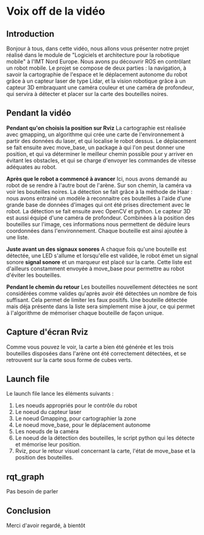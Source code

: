 Voix off de la vidéo
====================

Introduction
------------

Bonjour à tous, dans cette vidéo, nous allons vous présenter notre projet réalisé dans le module de "Logiciels et architecture pour la robotique mobile" à l'IMT Nord Europe. Nous avons pu découvrir ROS en contrôlant un robot mobile. Le projet se compose de deux parties : la navigation, à savoir la cartographie de l'espace et le déplacement autonome du robot grâce à un capteur laser de type Lidar, et la vision robotique grâce à un capteur 3D embraquant une caméra couleur et une caméra de profondeur, qui servira à détecter et placer sur la carte des bouteilles noires.

Pendant la vidéo
----------------

**Pendant qu'on choisis la position sur Rviz** La cartographie est réalisée avec gmapping, un algorithme qui crée une carte de l'environnement à partir des données du laser, et qui localise le robot dessus. Le déplacement se fait ensuite avec move_base, un package à qui l'on peut donner une position, et qui va déterminer le meilleur chemin possible pour y arriver en évitant les obstacles, et qui se charge d'envoyer les commandes de vitesse adéquates au robot.

**Après que le robot a commencé à avancer** Ici, nous avons demandé au robot de se rendre à l'autre bout de l'arène. Sur son chemin, la caméra va voir les bouteilles noires. La détection se fait grâce à la méthode de Haar : nous avons entrainé un modèle à reconnaitre ces bouteilles à l'aide d'une grande base de données d'images qui ont été prises directement avec le robot. La détection se fait ensuite avec OpenCV et python. Le capteur 3D est aussi équipé d'une caméra de profondeur. Combinées à la position des bouteilles sur l'image, ces informations nous permettent de déduire leurs coordonnées dans l'environnement. Chaque bouteille est ainsi ajoutée à une liste.

**Juste avant un des signaux sonores** A chaque fois qu'une bouteille est détectée, une LED s'allume et lorsqu'elle est validée, le robot émet un signal sonore **signal sonore** et un marqueur est placé sur la carte. Cette liste est d'ailleurs constamment envoyée à move_base pour permettre au robot d'éviter les bouteilles.

**Pendant le chemin du retour** Les bouteilles nouvellement détectées ne sont considérées comme valides qu'après avoir été détectées un nombre de fois suffisant. Cela permet de limiter les faux positifs. Une bouteille détectée mais déja présente dans la liste sera simplement mise à jour, ce qui permet à l'algorithme de mémoriser chaque bouteille de façon unique.

Capture d'écran Rviz
--------------------

Comme vous pouvez le voir, la carte a bien été générée et les trois bouteilles disposées dans l'arène ont été correctement détectées, et se retrouvent sur la carte sous forme de cubes verts.

Launch file
-----------

Le launch file lance les éléments suivants :
1. Les noeuds appropriés pour le contrôle du robot
2. Le noeud du capteur laser
3. Le noeud Gmapping, pour cartographier la zone
4. Le noeud move_base, pour le déplacement autonome
5. Les noeuds de la caméra
6. Le noeud de la détection des bouteilles, le script python qui les détecte et mémorise leur position.
7. Rviz, pour le retour visuel concernant la carte, l'état de move_base et la position des bouteilles.

rqt_graph
---------

Pas besoin de parler

Conclusion
----------

Merci d'avoir regardé, à bientôt
